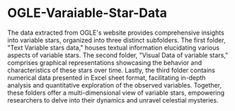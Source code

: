 # OGLE-Varaiable-Star-Data

The data extracted from OGLE's website provides comprehensive insights into variable stars, organized into three distinct subfolders. The first folder, "Text Variable stars data," houses textual information elucidating various aspects of variable stars. The second folder, "Visual Data of variable stars," comprises graphical representations showcasing the behavior and characteristics of these stars over time. Lastly, the third folder contains numerical data presented in Excel sheet format, facilitating in-depth analysis and quantitative exploration of the observed variables. Together, these folders offer a multi-dimensional view of variable stars, empowering researchers to delve into their dynamics and unravel celestial mysteries.
